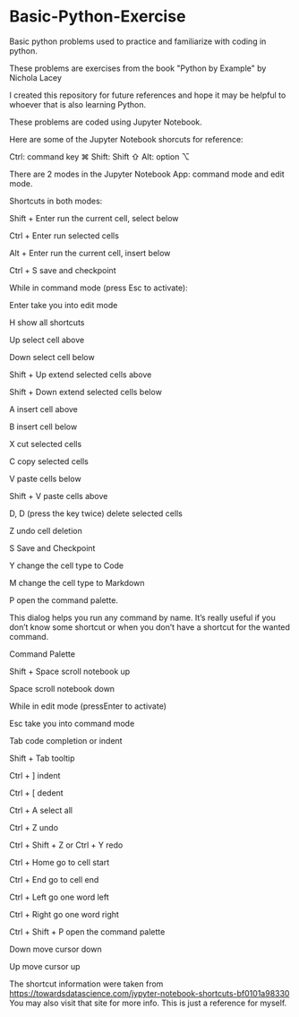 # Basic-Python-Exercise
Basic python problems used to practice and familiarize with coding in python.

These problems are exercises from the book "Python by Example" by Nichola Lacey

I created this repository for future references and hope it may be helpful to whoever that is also learning Python.


These problems are coded using Jupyter Notebook.

Here are some of the Jupyter Notebook shorcuts for reference:

Ctrl: command key ⌘
Shift: Shift ⇧
Alt: option ⌥

There are 2 modes in the Jupyter Notebook App: command mode and edit mode. 

Shortcuts in both modes:

Shift + Enter run the current cell, select below

Ctrl + Enter run selected cells

Alt + Enter run the current cell, insert below

Ctrl + S save and checkpoint

While in command mode (press Esc to activate):

Enter take you into edit mode

H show all shortcuts

Up select cell above

Down select cell below

Shift + Up extend selected cells above

Shift + Down extend selected cells below

A insert cell above

B insert cell below

X cut selected cells

C copy selected cells

V paste cells below

Shift + V paste cells above

D, D (press the key twice) delete selected cells

Z undo cell deletion

S Save and Checkpoint

Y change the cell type to Code

M change the cell type to Markdown

P open the command palette.

This dialog helps you run any command by name. It’s really useful if you don’t know some shortcut or when you don’t have a shortcut for the wanted command.

Command Palette

Shift + Space scroll notebook up

Space scroll notebook down

While in edit mode (pressEnter to activate)

Esc take you into command mode

Tab code completion or indent

Shift + Tab tooltip

Ctrl + ] indent

Ctrl + [ dedent

Ctrl + A select all

Ctrl + Z undo

Ctrl + Shift + Z or Ctrl + Y redo

Ctrl + Home go to cell start

Ctrl + End go to cell end

Ctrl + Left go one word left

Ctrl + Right go one word right

Ctrl + Shift + P open the command palette

Down move cursor down

Up move cursor up


The shortcut information were taken from https://towardsdatascience.com/jypyter-notebook-shortcuts-bf0101a98330
You may also visit that site for more info. This is just a reference for myself.

